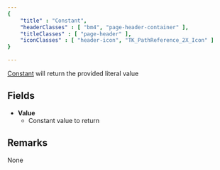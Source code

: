 ```yaml
---
{ 
	"title" : "Constant",
	"headerClasses" : [ "bm4", "page-header-container" ],
	"titleClasses" : [ "page-header" ],
	"iconClasses" : [ "header-icon", "TK_PathReference_2X_Icon" ]
}

---
```


[Constant](assetlink://GUID/cebc722807299b54bb8733330087d5e3) will return the provided literal value

## Fields

* **Value**
  - Constant value to return

## Remarks

None